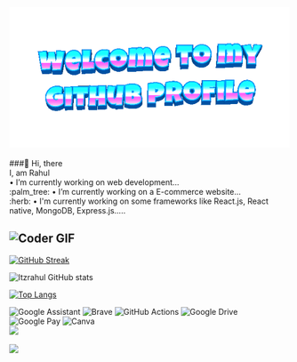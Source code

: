 
<div align="center">
	<img src="welcome-header.gif" alt="welcome to my github profile">
	<br>
	<br>
</div>
###👋 Hi, there <br>
I, am Rahul
<br>
• I’m currently working on web development...<br>:palm_tree:
• I’m currently working on a E-commerce website...<br>:herb:
• I'm currently working on some frameworks like React.js, React native, MongoDB, Express.js.....

<h2 align="left">
 <abc>
    <img src="https://media.giphy.com/media/SWoSkN6DxTszqIKEqv/giphy.gif" alt="Coder GIF" width="500">
 </abc>
</h2> 

[![GitHub Streak](https://github-readme-streak-stats.herokuapp.com?user=Itzrahul45&theme=dark)](https://git.io/streak-stats)

![Itzrahul GitHub stats](https://github-readme-stats.vercel.app/api?username=Itzrahul45&show_icons=true&theme=radical)

[![Top Langs](https://github-readme-stats.vercel.app/api/top-langs/?username=Itzrahul45&layout=compact&theme=vision-friendly-dark)](https://github.com/Itzrahul45/github-readme-stats)

<!--badges-->
![Google Assistant](https://img.shields.io/badge/google%20assistant-4285F4?style=for-the-badge&logo=google%20assistant&logoColor=white)
![Brave](https://img.shields.io/badge/Brave-FB542B?style=for-the-badge&logo=Brave&logoColor=white)
![GitHub Actions](https://img.shields.io/badge/github%20actions-%232671E5.svg?style=for-the-badge&logo=githubactions&logoColor=white)
![Google Drive](https://img.shields.io/badge/Google%20Drive-4285F4?style=for-the-badge&logo=googledrive&logoColor=white)
![Google Pay](https://img.shields.io/badge/GooglePay-%233780F1.svg?style=for-the-badge&logo=Google-Pay&logoColor=white)
![Canva](https://img.shields.io/badge/Canva-%2300C4CC.svg?style=for-the-badge&logo=Canva&logoColor=white)
<br>
![](https://komarev.com/ghpvc/?username=Itzrahul45&color=green)

<img src="https://user-images.githubusercontent.com/73097560/115834477-dbab4500-a447-11eb-908a-139a6edaec5c.gif">



